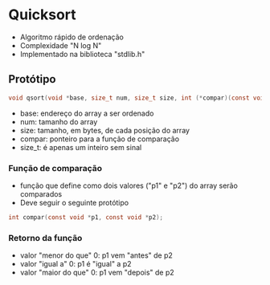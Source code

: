 # Quicksort
- Algoritmo rápido de ordenação
- Complexidade "N log N"
- Implementado na biblioteca "stdlib.h"

## Protótipo
```c
void qsort(void *base, size_t num, size_t size, int (*compar)(const void*, const void*));
```

- base: endereço do array a ser ordenado
- num: tamanho do array
- size: tamanho, em bytes, de cada posição do array
- compar: ponteiro para a função de comparação
- size_t: é apenas um inteiro sem sinal

### Função de comparação
- função que define como dois valores
("p1" e "p2") do array serão comparados
- Deve seguir o seguinte protótipo
```c
int compar(const void *p1, const void *p2);
```

### Retorno da função
- valor "menor do que" 0: p1 vem "antes" de p2
- valor "igual a" 0: p1 é "igual" a p2
- valor "maior do que" 0: p1 vem "depois" de p2
